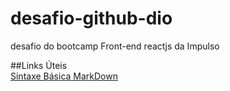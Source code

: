 # desafio-github-dio
desafio do bootcamp Front-end reactjs da Impulso 

##Links Úteis <br />
[Sintaxe Básica MarkDown](https://www.markdownguide.org/basic-sintax/)
